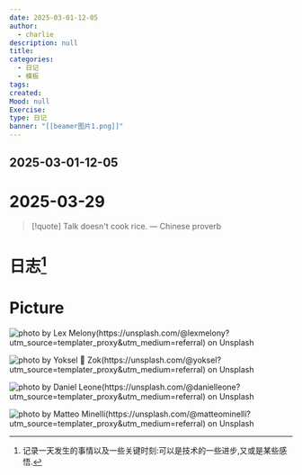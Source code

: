 ```yaml
---
date: 2025-03-01-12-05
author:
  - charlie
description: null
title: 
categories:
  - 日记
  - 模板
tags: 
created: 
Mood: null
Exercise: 
type: 日记
banner: "[[beamer图片1.png]]"
---
```

## 2025-03-01-12-05

# 2025-03-29

> [!quote] Talk doesn't cook rice.
> — Chinese proverb




# 日志[^1]












# Picture

![photo by Lex Melony(https://unsplash.com/@lexmelony?utm_source=templater_proxy&utm_medium=referral) on Unsplash](https://images.unsplash.com/photo-1629970815849-402b18449245?crop=entropy&cs=srgb&fm=jpg&ixid=M3w2NDU1OTF8MHwxfHJhbmRvbXx8fHx8fHx8fDE3NDA3NTg3Mjl8&ixlib=rb-4.0.3&q=85)

![photo by Yoksel 🌿 Zok(https://unsplash.com/@yoksel?utm_source=templater_proxy&utm_medium=referral) on Unsplash](https://images.unsplash.com/photo-1613236116431-56bc4aabe4ce?crop=entropy&cs=srgb&fm=jpg&ixid=M3w2NDU1OTF8MHwxfHJhbmRvbXx8fHx8fHx8fDE3NDA3NTg3MzB8&ixlib=rb-4.0.3&q=85&w=200&h=200)

![photo by Daniel Leone(https://unsplash.com/@danielleone?utm_source=templater_proxy&utm_medium=referral) on Unsplash](https://images.unsplash.com/photo-1483728642387-6c3bdd6c93e5?crop=entropy&cs=srgb&fm=jpg&ixid=M3w2NDU1OTF8MHwxfHJhbmRvbXx8fHx8fHx8fDE3NDA3NTg3Mjl8&ixlib=rb-4.0.3&q=85&w=200&h=200)

![photo by Matteo Minelli(https://unsplash.com/@matteominelli?utm_source=templater_proxy&utm_medium=referral) on Unsplash](https://images.unsplash.com/reserve/unsplash_524010c76b52a_1.JPG?crop=entropy&cs=srgb&fm=jpg&ixid=M3w2NDU1OTF8MHwxfHJhbmRvbXx8fHx8fHx8fDE3NDA3NTg3Mjl8&ixlib=rb-4.0.3&q=85&w=200&h=200)

[^1]: 记录一天发生的事情以及一些关键时刻:可以是技术的一些进步,又或是某些感悟.


